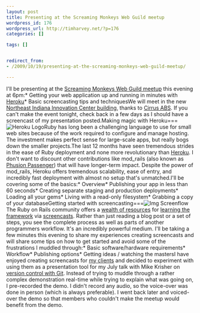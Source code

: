 ```yaml
--- 
layout: post
title: Presenting at the Screaming Monkeys Web Guild meetup
wordpress_id: 176
wordpress_url: http://timharvey.net/?p=176
categories: []

tags: []


redirect_from:
- /2009/10/19/presenting-at-the-screaming-monkeys-web-guild-meetup/

---
```

I'll be presenting at the [Screaming Monkeys Web Guild meetup](http://www.meetup.com/screamingmonkeys/calendar/11659367/) this evening at 6pm:* Getting your web application up and running in minutes with [Heroku](http://heroku.com/)* Basic screencasting tips and techniquesWe will meet in the new [Northeast Indiana Innovation Center building](http://maps.google.com/maps/ms?ie=UTF8&hl=en&msa=0&ll=41.12041,-85.098376&spn=0.003039,0.003932&t=h&z=18&msid=111936917137016682070.00047648a52d03727f3a9), thanks to [Cirrus ABS](http://cirrusabs.com). If you can't make the event tonight, check back in a few days as I should have a screencast of my presentation posted.Making magic with Heroku===![Heroku Logo](http://timharvey.net/wp-content/heroku_logo.png)Ruby has long been a challenging language to use for small web sites because of the work required to configure and manage hosting. The investment makes perfect sense for large-scale apps, but really bogs down the smaller projects.The last 12 months have seen tremendous strides in the ease of Ruby deployment and none more revolutionary than [Heroku](http://heroku.com/). I don't want to discount other contributions like mod_rails (also known as [Phusion Passenger](http://www.modrails.com/)) that will have longer-term impact. Despite the power of mod_rails, Heroku offers tremendous scalability, ease of entry, and incredibly fast deployment with almost no setup that's unmatched.I'll be covering some of the basics:* Overview* Publishing your app in less than 60 seconds* Creating separate staging and production deployments* Loading all your gems* Living with a read-only filesystem* Grabbing a copy of your databaseGetting started with screencasting===![Img Screenflow](http://timharvey.net/wp-content/img_screenflow.png)The Ruby on Rails community offers a [wealth of resources](http://railscasts.com) for [learning the framework](http://peepcode.com) via [screencasts](http://pragprog.com/). Rather than just reading a blog post or a set of steps, you see the complete process as well as parts of another programmers workflow. It's an incredibly powerful medium. I'll be taking a few minutes this evening to share my experiences creating screencasts and will share some tips on how to get started and avoid some of the frustrations I muddled through:* Basic software/hardware requirements* Workflow* Publishing options* Getting ideas / watching the mastersI have enjoyed creating screencasts for [my clients](http://www.literacy5.com/page/work/) and decided to experiment with using them as a presentation tool for my July talk with Mike Krisher on [version control with Git](/2009/07/20/screencast-simple-version-control-with-git/). Instead of trying to muddle through a rather complex demonstration real-time while trying to explain what was going on, I pre-recorded the demo. I didn't record any audio, so the voice-over was done in person (which is always preferable). I went back later and voiced-over the demo so that members who couldn't make the meetup would benefit from the demo.
